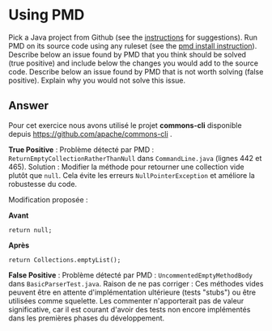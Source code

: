 
# Using PMD


Pick a Java project from Github (see the [instructions](../sujet.md) for suggestions). Run PMD on its source code using any ruleset (see the [pmd install instruction](./pmd-help.md)). Describe below an issue found by PMD that you think should be solved (true positive) and include below the changes you would add to the source code. Describe below an issue found by PMD that is not worth solving (false positive). Explain why you would not solve this issue.


## Answer

Pour cet exercice nous avons utilisé le projet **commons-cli** disponible depuis https://github.com/apache/commons-cli . 

**True Positive** : 
Problème détecté par PMD : `ReturnEmptyCollectionRatherThanNull` dans `CommandLine.java` (lignes 442 et 465).
Solution : Modifier la méthode pour retourner une collection vide plutôt que `null`. Cela évite les erreurs `NullPointerException` et améliore la robustesse du code.

Modification proposée :

**Avant**
```
return null;
```
**Après**
```
return Collections.emptyList();
```


**False Positive** : 
Problème détecté par PMD : `UncommentedEmptyMethodBody` dans `BasicParserTest.java`.
Raison de ne pas corriger : Ces méthodes vides peuvent être en attente d'implémentation ultérieure (tests "stubs") ou être utilisées comme squelette. Les commenter n'apporterait pas de valeur significative, car il est courant d'avoir des tests non encore implémentés dans les premières phases du développement.


